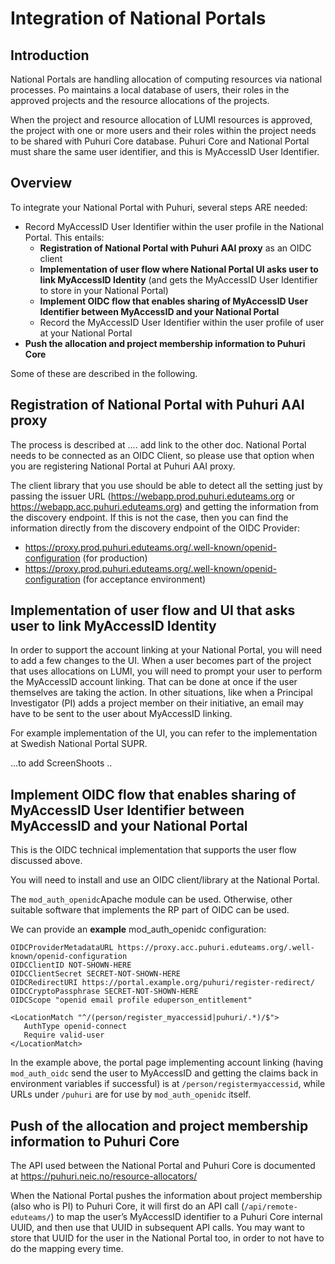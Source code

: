 # Integration of National Portals

## Introduction

National Portals are handling allocation of computing resources via national processes. Po maintains a local database of users, their roles in the approved projects and the resource allocations of the projects. 

When the project and resource allocation of LUMI resources is approved, the project with one or more users and their roles within the project needs to be shared with Puhuri Core database. Puhuri Core and National Portal must share the same user identifier, and this is MyAccessID User Identifier.
 
## Overview
 
To integrate your National Portal with Puhuri, several steps ARE needed: 
- Record MyAccessID User Identifier within the user profile in the National Portal. This entails: 
  -  **Registration of National Portal with Puhuri AAI proxy** as an OIDC client
  - **Implementation of user flow where National Portal UI asks user to link MyAccessID Identity** (and gets the MyAccessID User Identifier to store in your National Portal)
  - **Implement OIDC flow that enables sharing of MyAccessID User Identifier between MyAccessID and your National Portal**
  - Record the MyAccessID User Identifier within the user profile of user at your National Portal 
- **Push the allocation and project membership information to Puhuri Core**

Some of these are described in the following. 

## Registration of National Portal with Puhuri AAI proxy 

The process is described at .... add link to the other doc. National Portal needs to be connected as an OIDC Client, so please use that option when you are registering National Portal at Puhuri AAI proxy. 

The client library that you use should be able to detect all the setting just by passing the issuer URL (https://webapp.prod.puhuri.eduteams.org or https://webapp.acc.puhuri.eduteams.org) and getting the information from the discovery endpoint. If this is not the case, then you can find the information directly from the discovery endpoint of the OIDC Provider:

- https://proxy.prod.puhuri.eduteams.org/.well-known/openid-configuration (for production)
- https://proxy.prod.puhuri.eduteams.org/.well-known/openid-configuration (for acceptance environment)

## Implementation of user flow and UI that asks user to link MyAccessID Identity

In order to support the account linking at your National Portal, you will need to add a few changes to the UI. When a user becomes part of the project that uses allocations on LUMI, you will need to prompt your user to perform the MyAccessID account linking. That can be done at once if the user themselves are taking the action. In other situations, like when a Principal Investigator (PI) adds a project member on their initiative, an email may have to be sent to the user about MyAccessID linking.

For example implementation of the UI, you can refer to the implementation at Swedish National Portal SUPR. 

...to add ScreenShoots .. 

## Implement OIDC flow that enables sharing of MyAccessID User Identifier between MyAccessID and your National Portal

This is the OIDC technical implementation that supports the user flow discussed above.

You will need to install and use an OIDC client/library at the National Portal. 

The `mod_auth_openidc`Apache module can be used. Otherwise, other suitable software that implements the RP part of OIDC can be used. 

We can provide an **example** mod_auth_openidc configuration:

```
OIDCProviderMetadataURL https://proxy.acc.puhuri.eduteams.org/.well-known/openid-configuration
OIDCClientID NOT-SHOWN-HERE
OIDCClientSecret SECRET-NOT-SHOWN-HERE
OIDCRedirectURI https://portal.example.org/puhuri/register-redirect/
OIDCCryptoPassphrase SECRET-NOT-SHOWN-HERE
OIDCScope "openid email profile eduperson_entitlement"

<LocationMatch "^/(person/register_myaccessid|puhuri/.*)/$">
   AuthType openid-connect
   Require valid-user
</LocationMatch>
```

In the example above, the portal page implementing account linking (having `mod_auth_oidc` send the user to MyAccessID and getting the claims back in environment variables if successful) is at `/person/registermyaccessid`, while URLs under `/puhuri` are for use by `mod_auth_openidc` itself.



## Push of the allocation and project membership information to Puhuri Core

The API used between the National Portal and Puhuri Core is documented at https://puhuri.neic.no/resource-allocators/

When the National Portal pushes the information about project membership (also who is PI) to Puhuri Core, it will first do an API call (`/api/remote-eduteams/`) to map the user’s MyAccessID identifier to a Puhuri Core internal UUID, and then use that UUID in subsequent API calls. You may want to store that UUID for the user in the National Portal too, in order to not have to do the mapping every time.






